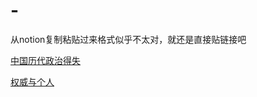 # -
从notion复制粘贴过来格式似乎不太对，就还是直接贴链接吧

[中国历代政治得失](https://fuzzy-juice-7b2.notion.site/19570398593b4f14926559536ab28aea)

[权威与个人](https://fuzzy-juice-7b2.notion.site/The-Authority-and-Individual-fd713cfad18f4bcda0bf3c9d51b13fc3)

